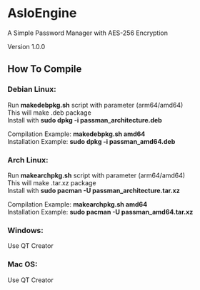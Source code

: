 # AsloEngine
A Simple Password Manager with AES-256 Encryption<br />

Version 1.0.0


## How To Compile

### Debian Linux:
Run **makedebpkg.sh** script with parameter (arm64/amd64)<br />
This will make .deb package<br />
Install with **sudo dpkg -i passman_architecture.deb**<br />

Compilation Example: **makedebpkg.sh amd64**<br />
Installation Example: **sudo dpkg -i passman_amd64.deb**<br />

### Arch Linux:
Run **makearchpkg.sh** script with parameter (arm64/amd64)<br />
This will make .tar.xz package<br />
Install with **sudo pacman -U passman_architecture.tar.xz**<br />

Compilation Example: **makearchpkg.sh amd64**<br />
Installation Example: **sudo pacman -U passman_amd64.tar.xz**<br />

### Windows:
Use QT Creator

### Mac OS:
Use QT Creator
